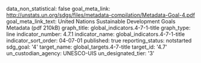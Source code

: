 data_non_statistical: false
goal_meta_link: http://unstats.un.org/sdgs/files/metadata-compilation/Metadata-Goal-4.pdf
goal_meta_link_text: United Nations Sustainable Development Goals Metadata (pdf 210kB)
graph_title: global_indicators.4-7-1-title
graph_type: line
indicator_number: 4.7.1
indicator_name: global_indicators.4-7-1-title
indicator_sort_order: 04-07-01
published: true
reporting_status: notstarted
sdg_goal: '4'
target_name: global_targets.4-7-title
target_id: '4.7'
un_custodian_agency: UNESCO-UIS
un_designated_tier: '3'